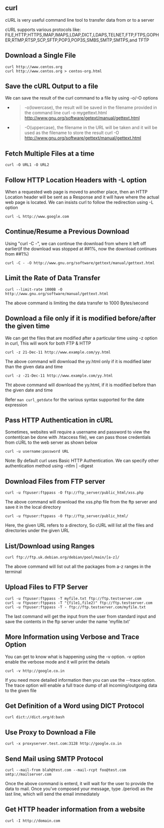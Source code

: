## curl

cURL is very useful command line tool to transfer data from or to a server

cURL supports various protocols like: <br/>
FILE,HTTP,HTTPS,IMAP,IMAPS,LDAP,DICT,LDAPS,TELNET,FTP,FTPS,GOPHER,RTMP,RTSP,SCP,SFTP,POP3,POP3S,SMBS,SMTP,SMTPS,and TFTP

## Download a Single File

```
curl http://www.centos.org
curl http://www.centos.org > centos-org.html
```

## Save the cURL Output to a file

We can save the result of the curl command to a file by using -o/-O options

+ > -o(lowercase), the result will be saved in the filename provided in the command line
    > curl -o mygettext.html http://www.gnu.org/software/getext/manual/gettext.html
+ > -O(uppercase), the filename in the URL will be taken and it will be used as the filename to store the result
    > curl -O http://www.gnu.org/software/gettext/manual/gettext.html

## Fetch Multiple Files at a time

```
curl -O URL1 -O URL2
```

## Follow HTTP Location Headers with -L option

When a requested web page is moved to another place, then an HTTP Location header will be sent as a Response and it will have where the actual web page is located. We can insists curl to follow the redirection using -L option
```
curl -L http://www.google.com
```

## Continue/Resume a Previous Download

Using "curl -C -", we can continue the download from where it left off earlier(if the download was stopped at ##1%, now the download continues from ##1%)
```
curl -C - -O http://www.gnu.org/software/gettext/manual/gettext.html
```

## Limit the Rate of Data Transfer

```
curl --limit-rate 1000B -O http://www.gnu.org/software/manual/gettext.html
```
The above command is limiting the data transfer to 1000 Bytes/second

## Download a file only if it is modified before/after the given time

We can get the files that are modified after a particular time using -z option in curl, This will work for both FTP & HTTP
```
curl -z 21-Dec-11 http://www.example.com/yy.html
```
The above command will download the yy.html only if it is modified later than the given data and time
```
curl -z -21-Dec-11 http://www.example.com/yy.html
```
Tht above command will download the yy.html, if it is modified before than the given date and time

Refer `man curl_getdate` for the various syntax supported for the date expression

## Pass HTTP Authentication in cURL

Sometimes, websites will require a username and password to view the content(can be done with .htaccess file), we can pass those credentials from cURL to the web server as shown below
```
curl -u username:password URL
```
Note: By default curl uses Basic HTTP Authentication. We can specify other authentication method using -ntlm | -digest

## Download Files from FTP server

```
curl -u ftpuser:ftppass -O ftp://ftp_server/public_html/xss.php
```
The above command will download the xss.php file from the ftp server and save it in the local directory
```
curl -u ftpuser:ftppass -O ftp://ftp_server/public_html/
```
Here, the given URL refers to a directory, So cURL will list all the files and directories under the given URL

## List/Download using Ranges

```
curl ftp://ftp.uk.debian.org/debian/pool/main/[a-z]/
```
The above command will list out all the packages from a-z ranges in the terminal

## Upload Files to FTP Server

```
curl -u ftpuser:ftppass -T myfile.txt ftp://ftp.testserver.com
curl -u ftpuser:ftppass -T "{file1,file2)" ftp://ftp.testserver.com
curl -u ftpuser:ftppass -T - ftp://ftp.testserver.com/myfile.txt
```
The last command will get the input from the user from standard input and save the contents in the ftp server under the name 'myfile.txt'

## More Information using Verbose and Trace Option

You can get to know what is happening using the -v option. -v option enable the verbose mode and it will print the details
```
curl -v http://google.co.in
```
If you need more detailed information then you can use the --trace option. The trace option will enable a full trace dump of all incoming/outgoing data to the given file

## Get Definition of a Word using DICT Protocol

```
curl dict://dict.org/d:bash
```

## Use Proxy to Download a File

```
curl -x proxyserver.test.com:3128 http://google.co.in
```

## Send Mail using SMTP Protocol

```
curl --mail-from blah@test.com --mail-rcpt foo@test.com smtp://mailserver.com
```
Once the above command is enterd, it will wait for the user to provide the data to mail. Once you've composed your message, type .(period) as the last line, which will send the email immediately

## Get HTTP header information from a website

```
curl -I http://domain.com
```
